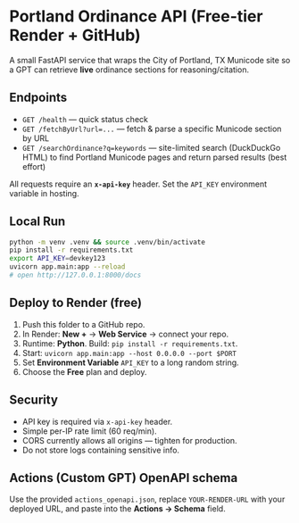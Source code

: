 # Portland Ordinance API (Free-tier Render + GitHub)

A small FastAPI service that wraps the City of Portland, TX Municode site so a GPT can retrieve **live** ordinance sections for reasoning/citation.

## Endpoints

- `GET /health` — quick status check
- `GET /fetchByUrl?url=...` — fetch & parse a specific Municode section by URL
- `GET /searchOrdinance?q=keywords` — site-limited search (DuckDuckGo HTML) to find Portland Municode pages and return parsed results (best effort)

All requests require an **`x-api-key`** header. Set the `API_KEY` environment variable in hosting.

## Local Run

```bash
python -m venv .venv && source .venv/bin/activate
pip install -r requirements.txt
export API_KEY=devkey123
uvicorn app.main:app --reload
# open http://127.0.0.1:8000/docs
```

## Deploy to Render (free)

1. Push this folder to a GitHub repo.
2. In Render: **New +** → **Web Service** → connect your repo.
3. Runtime: **Python**. Build: `pip install -r requirements.txt`.
4. Start: `uvicorn app.main:app --host 0.0.0.0 --port $PORT`
5. Set **Environment Variable** `API_KEY` to a long random string.
6. Choose the **Free** plan and deploy.

## Security

- API key is required via `x-api-key` header.
- Simple per-IP rate limit (60 req/min).
- CORS currently allows all origins — tighten for production.
- Do not store logs containing sensitive info.

## Actions (Custom GPT) OpenAPI schema

Use the provided `actions_openapi.json`, replace `YOUR-RENDER-URL` with your deployed URL, and paste into the **Actions → Schema** field.
